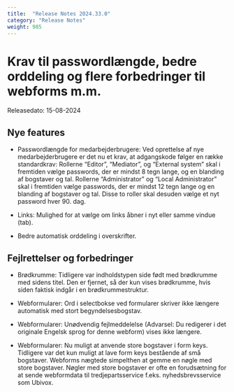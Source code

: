 ```yaml
---
title:  "Release Notes 2024.33.0"
category: "Release Notes"
weight: 985
---
```


# Krav til passwordlængde, bedre orddeling og flere forbedringer til webforms m.m. 

Releasedato: 15-08-2024

## Nye features

- Passwordlængde for medarbejderbrugere: Ved oprettelse af nye medarbejderbrugere er det nu et krav, at adgangskode følger en række standardkrav: Rollerne “Editor”, “Mediator”, og “External system” skal i fremtiden vælge passwords, der er mindst 8 tegn lange, og en blanding af bogstaver og tal. Rollerne “Administrator” og “Local Administrator” skal i fremtiden vælge passwords, der er mindst 12 tegn lange og en blanding af bogstaver og tal. Disse to roller skal desuden vælge et nyt password hver 90. dag.

- Links: Mulighed for at vælge om links åbner i nyt eller samme vindue (tab). 

- Bedre automatisk orddeling i overskrifter. 


## Fejlrettelser og forbedringer

- Brødkrumme: Tidligere var indholdstypen side født med brødkrumme med sidens titel. Den er fjernet, så der kun vises brødkrumme, hvis siden faktisk indgår i en brødkrummestruktur.

- Webformularer: Ord i selectbokse ved formularer skriver ikke længere automatisk med stort begyndelsesbogstav. 

- Webformularer: Unødvendig fejlmeddelelse (Advarsel: Du redigerer i det originale Engelsk sprog for denne webform) vises ikke længere.

- Webformularer: Nu muligt at anvende store bogstaver i form keys. Tidligere var det kun muligt at lave form keys bestående af små bogstaver. Webforms nægtede simpelthen at gemme en nøgle med store bogstaver. Nøgler med store bogstaver er ofte en forudsætning for at sende webformdata til tredjepartsservice f.eks. nyhedsbrevsservice som Ubivox. 
